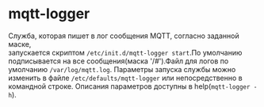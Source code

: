 mqtt-logger
====================

Служба, которая пишет в лог сообщения MQTT, согласно заданной маске,  
запускается скриптом `/etc/init.d/mqtt-logger start`.По умолчанию подписывается на все сообщения(маска '/#').Файл для логов по умолчанию `/var/log/mqtt.log`. Параметры запуска службы можно изменить в файле 
`/etc/defaults/mqtt-logger` или непосредственно в командной строке.
Описания параметров доступны в help(```mqtt-logger -h```).
